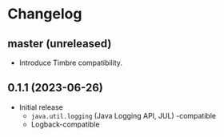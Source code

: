# Changelog

## master (unreleased)

* Introduce Timbre compatibility.

## 0.1.1 (2023-06-26)

* Initial release
  * `java.util.logging` (Java Logging API, JUL) -compatible
  * Logback-compatible
